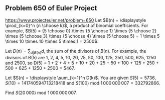 ## Problem 650 of Euler Project 
https://www.projecteuler.net/problem=650
Let $B(n) = \displaystyle \prod_{k=0}^n {n \choose k}$, a product of binomial coefficients.
For example, $B(5) = {5 \choose 0} \times {5 \choose 1} \times {5 \choose 2}  \times {5 \choose 3} \times {5 \choose 4} \times {5 \choose 5} = 1 \times 5 \times 10 \times 10 \times 5 \times 1 = 2500$.


Let $D(n) = \displaystyle \sum_{d|B(n)} d$, the sum of the divisors of $B(n)$.
For example, the divisors of B(5) are 1, 2, 4, 5, 10, 20, 25, 50, 100, 125, 250, 500, 625, 1250 and 2500,
so D(5) = 1 + 2 + 4 + 5 + 10 + 20 + 25 + 50 + 100 + 125 + 250 + 500 + 625 + 1250 + 2500 = 5467.


Let $S(n) = \displaystyle \sum_{k=1}^n D(k)$.
You are given $S(5) = 5736$, $S(10) = 141740594713218418$ and $S(100)$ mod $1\,000\,000\,007 = 332792866$.


Find $S(20\,000)$ mod $1\,000\,000\,007$.